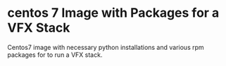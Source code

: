 # centos 7 Image with Packages for a VFX Stack
Centos7 image with necessary python installations and various rpm packages for to run a VFX stack.
